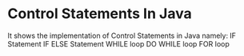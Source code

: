 # Control Statements In Java
It shows the implementation of Control Statements in Java namely:
  IF Statement
  IF ELSE Statement
  WHILE loop
  DO WHILE loop
  FOR loop
  
